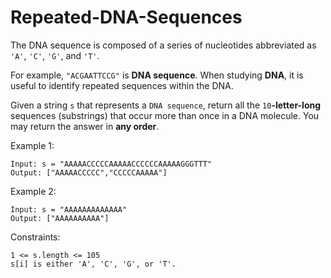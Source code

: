 # Repeated-DNA-Sequences

The DNA sequence is composed of a series of nucleotides abbreviated as `'A'`, `'C'`, `'G'`, and `'T'`.

For example, `"ACGAATTCCG"` is **DNA sequence**.
When studying **DNA**, it is useful to identify repeated sequences within the DNA.

Given a string `s` that represents a `DNA sequence`, return all the `10`**-letter-long** sequences (substrings) that occur more than once in a DNA molecule. You may return the answer in **any order**.

 

Example 1:
```
Input: s = "AAAAACCCCCAAAAACCCCCCAAAAAGGGTTT"
Output: ["AAAAACCCCC","CCCCCAAAAA"]
```
Example 2:
```
Input: s = "AAAAAAAAAAAAA"
Output: ["AAAAAAAAAA"]
``` 

Constraints:
```
1 <= s.length <= 105
s[i] is either 'A', 'C', 'G', or 'T'.
```
